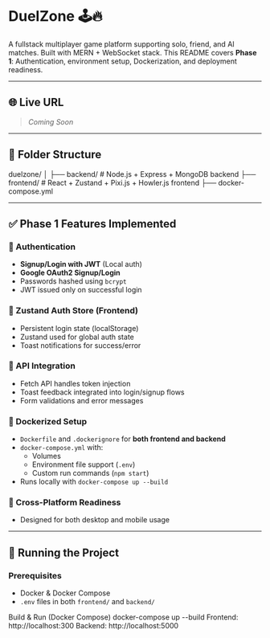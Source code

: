 # DuelZone 🕹️🔥

A fullstack multiplayer game platform supporting solo, friend, and AI matches. Built with MERN + WebSocket stack. This README covers **Phase 1**: Authentication, environment setup, Dockerization, and deployment readiness.

---
## 🌐 Live URL

> _Coming Soon_ 
---

## 📁 Folder Structure
duelzone/
│
├── backend/ # Node.js + Express + MongoDB backend
├── frontend/ # React + Zustand + Pixi.js + Howler.js frontend
├── docker-compose.yml

---

## ✅ Phase 1 Features Implemented

### 🔐 Authentication

- **Signup/Login with JWT** (Local auth)
- **Google OAuth2 Signup/Login**
- Passwords hashed using `bcrypt`
- JWT issued only on successful login

### 🧠 Zustand Auth Store (Frontend)

- Persistent login state (localStorage)
- Zustand used for global auth state
- Toast notifications for success/error

### 🔄 API Integration

- Fetch API handles token injection
- Toast feedback integrated into login/signup flows
- Form validations and error messages

### 🐳 Dockerized Setup

- `Dockerfile` and `.dockerignore` for **both frontend and backend**
- `docker-compose.yml` with:
  - Volumes
  - Environment file support (`.env`)
  - Custom run commands (`npm start`)
- Runs locally with `docker-compose up --build`

### 📱 Cross-Platform Readiness
- Designed for both desktop and mobile usage

---

## 🚀 Running the Project

### Prerequisites

- Docker & Docker Compose
- `.env` files in both `frontend/` and `backend/`


Build & Run (Docker Compose)
docker-compose up --build
Frontend: http://localhost:300
Backend: http://localhost:5000

